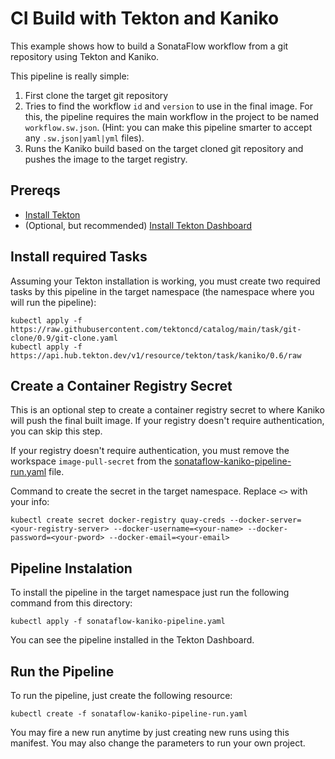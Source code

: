 # CI Build with Tekton and Kaniko

This example shows how to build a SonataFlow workflow from a git repository using Tekton and Kaniko.

This pipeline is really simple:

1. First clone the target git repository
2. Tries to find the workflow `id` and `version` to use in the final image. For this, the pipeline requires the main workflow in the project to be named `workflow.sw.json`. (Hint: you can make this pipeline smarter to accept any `.sw.json|yaml|yml` files).
3. Runs the Kaniko build based on the target cloned git repository and pushes the image to the target registry.

## Prereqs

- [Install Tekton](https://tekton.dev/docs/installation/local-installation/)
- (Optional, but recommended) [Install Tekton Dashboard](https://tekton.dev/docs/dashboard/)

## Install required Tasks

Assuming your Tekton installation is working, you must create two required tasks by this pipeline in the target namespace (the namespace where you will run the pipeline):

```shell
kubectl apply -f https://raw.githubusercontent.com/tektoncd/catalog/main/task/git-clone/0.9/git-clone.yaml
kubectl apply -f https://api.hub.tekton.dev/v1/resource/tekton/task/kaniko/0.6/raw
```

## Create a Container Registry Secret

This is an optional step to create a container registry secret to where Kaniko will push the final built image. If your registry doesn't require authentication, you can skip this step.

If your registry doesn't require authentication, you must remove the workspace `image-pull-secret` from the [sonataflow-kaniko-pipeline-run.yaml](sonataflow-kaniko-pipeline-run.yaml) file.

Command to create the secret in the target namespace. Replace `<>` with your info:  

```shell
kubectl create secret docker-registry quay-creds --docker-server=<your-registry-server> --docker-username=<your-name> --docker-password=<your-pword> --docker-email=<your-email>
```

## Pipeline Instalation

To install the pipeline in the target namespace just run the following command from this directory:

```shell
kubectl apply -f sonataflow-kaniko-pipeline.yaml
```

You can see the pipeline installed in the Tekton Dashboard.

## Run the Pipeline

To run the pipeline, just create the following resource:

```shell
kubectl create -f sonataflow-kaniko-pipeline-run.yaml
```

You may fire a new run anytime by just creating new runs using this manifest. You may also change the parameters to run your own project.
